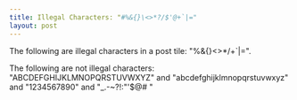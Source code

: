 ```yaml
---
title: Illegal Characters: "#%&{}\<>*?/$'@+`|="
layout: post
---
```

The following are illegal characters in a post tile: "%&{}\<>*/+`|=".

The following are not illegal characters: "ABCDEFGHIJKLMNOPQRSTUVWXYZ" and "abcdefghijklmnopqrstuvwxyz" and "1234567890" and "_.\-~\?!:"'$@# "

